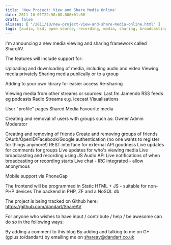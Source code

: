```yaml
---
title: 'New Project: View and Share Media Online'
date: 2011-10-01T22:58:00.000+01:00
draft: false
aliases: [ "/2011/10/new-project-view-and-share-media-online.html" ]
tags: [audio, bsd, open source, recording, media, sharing, broadcasting, mit, video, gpl, free software]
---
```


I'm announcing a new media viewing and sharing framework called ShareAV.

The features will include support for:

Uploading and downloading of media, including audio and video
Viewing media privately
Sharing media publically or to a group

Adding to your own library for easier access
Re-sharing

Viewing media from other streams or sources:
Last.fm
Jamendo
RSS feeds eg podcasts
Radio Streams e.g. icecast
Visualisations

User "profile" pages
Shared Media
Favourite media

Creating and removal of users with groups such as:
Owner
Admin
Moderator

Creating and removing of friends
Create and removing groups of friends
OAuth/OpenID/Facebook/Google authentication (no one wants to register for things anymore!)
REST interface for external API goodness
Live updates for comments for groups
Live updates for who's viewing media
Live broadcasting and recording using JS Audio API
Live notifications of when broadcasting or recording starts
Live chat - IRC integrated - allow anonymous

Mobile support via PhoneGap

The frontend will be programmed in Static HTML + JS - suitable for non-PHP devices
The backend in PHP, ZF and a NoSQL db

The project is being tracked on Github here: https://github.com/dandart/ShareAV

For anyone who wishes to have input / contribute / help / be awesome can do so in the following ways:

By adding a comment to this blog
By adding and talking to me on G+ (gplus.to/dandart)
by emailing me on shareav@dandart.co.uk